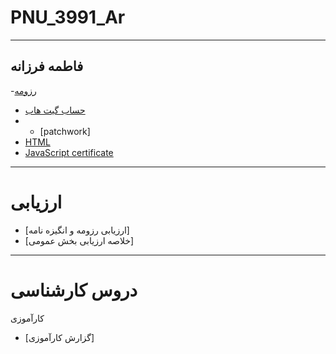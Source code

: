 # PNU_3991_Ar
---
فاطمه فرزانه
---
 -[رزومه](https://github.com/fatemehfarzaneh/PNU_3991_Ar/blob/main/index.md)
 - [حساب گیت هاب](https://github.com/fatemehfarzaneh/PNU_3991_Ar)
 - - [patchwork]
- [HTML](https://github.com/fatemehfarzaneh/PNU_3991_Ar/blob/main/cert-1014-24305552.jpg )
 - [JavaScript certificate](https://github.com/fatemehfarzaneh/PNU_3991_Ar/blob/main/cert-24305552-1024.png)

----
#  ارزیابی
 -  [ارزیابی رزومه و انگیزه نامه]
 -  [خلاصه ارزیابی بخش عمومی]

----
# دروس کارشناسی
کارآموزی
-  [گزارش کارآموزی]


